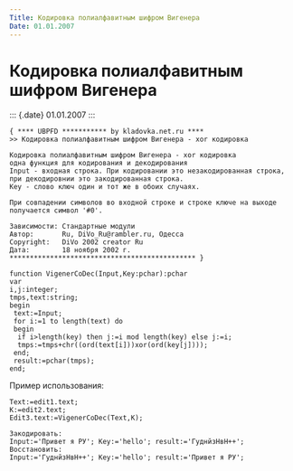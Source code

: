 ```yaml
---
Title: Кодировка полиалфавитным шифром Вигeнера
Date: 01.01.2007
---
```



Кодировка полиалфавитным шифром Вигeнера
========================================

::: {.date}
01.01.2007
:::

    { **** UBPFD *********** by kladovka.net.ru ****
    >> Кодировка полиалфавитным шифром Вигeнера - xor кодировка
     
    Кодировка полиалфавитным шифром Вигeнера - xor кодировка
    одна функция для кодирования и декодирования
    Input - входная строка. При кодировании это незакодированная строка, при декодировнии это закодированная строка.
    Key - слово ключ один и тот же в обоих случаях.
     
    При совпадении символов во входной строке и строке ключе на выходе получается символ '#0'.
     
    Зависимости: Стандартные модули
    Автор:       Ru, DiVo_Ru@rambler.ru, Одесса
    Copyright:   DiVo 2002 creator Ru
    Дата:        18 ноября 2002 г.
    ********************************************** }
     
    function VigenerCoDec(Input,Key:pchar):pchar
    var
    i,j:integer;
    tmps,text:string;
    begin
     text:=Input;
     for i:=1 to length(text) do
     begin
      if i>length(key) then j:=i mod length(key) else j:=i;
      tmps:=tmps+chr((ord(text[i]))xor(ord(key[j])));
     end;
     result:=pchar(tmps);
    end; 

Пример использования:

    Text:=edit1.text;
    K:=edit2.text;
    Edit3.text:=VigenerCoDec(Text,K);
     
    Закодировать:
    Input:='Привет я РУ'; Key:='hello'; result:='ГуднйзHвH++';
    Восстановить:
    Input:='ГуднйзHвH++'; Key:='hello'; result:='Привет я РУ'; 
